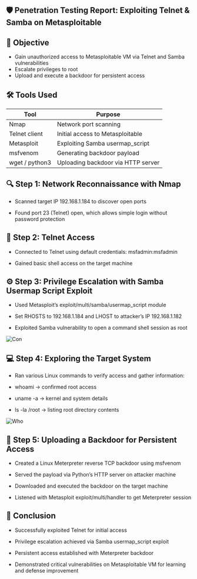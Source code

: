 ## 🛡️ Penetration Testing Report: Exploiting Telnet & Samba on Metasploitable
## 🎯 Objective

* Gain unauthorized access to Metasploitable VM via Telnet and Samba vulnerabilities
* Escalate privileges to root
* Upload and execute a backdoor for persistent access
## 🛠️ Tools Used
| Tool           | Purpose                            |
| -------------- | ---------------------------------- |
| Nmap           | Network port scanning              |
| Telnet client  | Initial access to Metasploitable   |
| Metasploit     | Exploiting Samba usermap\_script   |
| msfvenom       | Generating backdoor payload        |
| wget / python3 | Uploading backdoor via HTTP server |

## 🔍 Step 1: Network Reconnaissance with Nmap
* Scanned target IP 192.168.1.184 to discover open ports

* Found port 23 (Telnet) open, which allows simple login without password protection
## 🔐 Step 2: Telnet Access
* Connected to Telnet using default credentials: msfadmin:msfadmin

* Gained basic shell access on the target machine
## ⚙️ Step 3: Privilege Escalation with Samba Usermap Script Exploit
* Used Metasploit’s exploit/multi/samba/usermap_script module

* Set RHOSTS to 192.168.1.184 and LHOST to attacker’s IP 192.168.1.182

* Exploited Samba vulnerability to open a command shell session as root

![Con](file:///C:/Users/moham/OneDrive/Pictures/Screenshots/Screenshot%20(185).png)
## 💻 Step 4: Exploring the Target System
* Ran various Linux commands to verify access and gather information:

* whoami -> confirmed root access

* uname -a -> kernel and system details

* ls -la /root -> listing root directory contents

![Who](file:///C:/Users/moham/OneDrive/Pictures/Screenshots/Screenshot%20(186).png)
## 🔄 Step 5: Uploading a Backdoor for Persistent Access
* Created a Linux Meterpreter reverse TCP backdoor using msfvenom

* Served the payload via Python’s HTTP server on attacker machine

* Downloaded and executed the backdoor on the target machine

* Listened with Metasploit exploit/multi/handler to get Meterpreter session
## 📝 Conclusion
* Successfully exploited Telnet for initial access

* Privilege escalation achieved via Samba usermap_script exploit

* Persistent access established with Meterpreter backdoor

* Demonstrated critical vulnerabilities on Metasploitable VM for learning and defense improvement